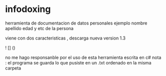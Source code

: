 # infodoxing
herramienta de documentacion de datos personales ejemplo
nombre 
apellido 
edad y etc de la persona 

viene con dos caracteristicas , descarga nueva  version 1.3

! [] ()

no me hago responsanble por el uso de esta herramienta escrita en c# 
nota : el programa se guarda lo que pusiste en un .txt ordenado en la misma carpeta
